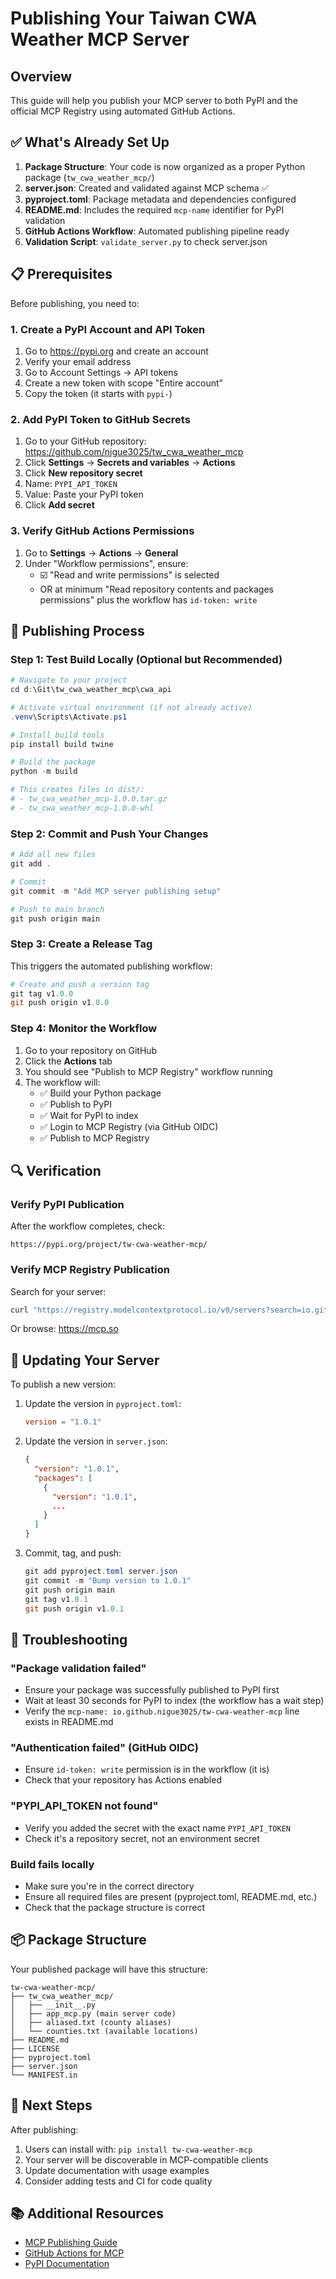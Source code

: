 # Publishing Your Taiwan CWA Weather MCP Server

## Overview

This guide will help you publish your MCP server to both PyPI and the official MCP Registry using automated GitHub Actions.

## ✅ What's Already Set Up

1. **Package Structure**: Your code is now organized as a proper Python package (`tw_cwa_weather_mcp/`)
2. **server.json**: Created and validated against MCP schema ✅
3. **pyproject.toml**: Package metadata and dependencies configured
4. **README.md**: Includes the required `mcp-name` identifier for PyPI validation
5. **GitHub Actions Workflow**: Automated publishing pipeline ready
6. **Validation Script**: `validate_server.py` to check server.json

## 📋 Prerequisites

Before publishing, you need to:

### 1. Create a PyPI Account and API Token

1. Go to https://pypi.org and create an account
2. Verify your email address
3. Go to Account Settings → API tokens
4. Create a new token with scope "Entire account"
5. Copy the token (it starts with `pypi-`)

### 2. Add PyPI Token to GitHub Secrets

1. Go to your GitHub repository: https://github.com/nigue3025/tw_cwa_weather_mcp
2. Click **Settings** → **Secrets and variables** → **Actions**
3. Click **New repository secret**
4. Name: `PYPI_API_TOKEN`
5. Value: Paste your PyPI token
6. Click **Add secret**

### 3. Verify GitHub Actions Permissions

1. Go to **Settings** → **Actions** → **General**
2. Under "Workflow permissions", ensure:
   - ☑️ "Read and write permissions" is selected
   - OR at minimum "Read repository contents and packages permissions" plus the workflow has `id-token: write`

## 🚀 Publishing Process

### Step 1: Test Build Locally (Optional but Recommended)

```powershell
# Navigate to your project
cd d:\Git\tw_cwa_weather_mcp\cwa_api

# Activate virtual environment (if not already active)
.venv\Scripts\Activate.ps1

# Install build tools
pip install build twine

# Build the package
python -m build

# This creates files in dist/:
# - tw_cwa_weather_mcp-1.0.0.tar.gz
# - tw_cwa_weather_mcp-1.0.0-whl
```

### Step 2: Commit and Push Your Changes

```powershell
# Add all new files
git add .

# Commit
git commit -m "Add MCP server publishing setup"

# Push to main branch
git push origin main
```

### Step 3: Create a Release Tag

This triggers the automated publishing workflow:

```powershell
# Create and push a version tag
git tag v1.0.0
git push origin v1.0.0
```

### Step 4: Monitor the Workflow

1. Go to your repository on GitHub
2. Click the **Actions** tab
3. You should see "Publish to MCP Registry" workflow running
4. The workflow will:
   - ✅ Build your Python package
   - ✅ Publish to PyPI
   - ✅ Wait for PyPI to index
   - ✅ Login to MCP Registry (via GitHub OIDC)
   - ✅ Publish to MCP Registry

## 🔍 Verification

### Verify PyPI Publication

After the workflow completes, check:
```
https://pypi.org/project/tw-cwa-weather-mcp/
```

### Verify MCP Registry Publication

Search for your server:
```bash
curl "https://registry.modelcontextprotocol.io/v0/servers?search=io.github.nigue3025/tw-cwa-weather-mcp"
```

Or browse: https://mcp.so

## 📝 Updating Your Server

To publish a new version:

1. Update the version in `pyproject.toml`:
   ```toml
   version = "1.0.1"
   ```

2. Update the version in `server.json`:
   ```json
   {
     "version": "1.0.1",
     "packages": [
       {
         "version": "1.0.1",
         ...
       }
     ]
   }
   ```

3. Commit, tag, and push:
   ```powershell
   git add pyproject.toml server.json
   git commit -m "Bump version to 1.0.1"
   git push origin main
   git tag v1.0.1
   git push origin v1.0.1
   ```

## 🐛 Troubleshooting

### "Package validation failed"
- Ensure your package was successfully published to PyPI first
- Wait at least 30 seconds for PyPI to index (the workflow has a wait step)
- Verify the `mcp-name: io.github.nigue3025/tw-cwa-weather-mcp` line exists in README.md

### "Authentication failed" (GitHub OIDC)
- Ensure `id-token: write` permission is in the workflow (it is)
- Check that your repository has Actions enabled

### "PYPI_API_TOKEN not found"
- Verify you added the secret with the exact name `PYPI_API_TOKEN`
- Check it's a repository secret, not an environment secret

### Build fails locally
- Make sure you're in the correct directory
- Ensure all required files are present (pyproject.toml, README.md, etc.)
- Check that the package structure is correct

## 📦 Package Structure

Your published package will have this structure:
```
tw-cwa-weather-mcp/
├── tw_cwa_weather_mcp/
│   ├── __init__.py
│   ├── app_mcp.py (main server code)
│   ├── aliased.txt (county aliases)
│   └── counties.txt (available locations)
├── README.md
├── LICENSE
├── pyproject.toml
├── server.json
└── MANIFEST.in
```

## 🎯 Next Steps

After publishing:
1. Users can install with: `pip install tw-cwa-weather-mcp`
2. Your server will be discoverable in MCP-compatible clients
3. Update documentation with usage examples
4. Consider adding tests and CI for code quality

## 📚 Additional Resources

- [MCP Publishing Guide](https://raw.githubusercontent.com/modelcontextprotocol/registry/refs/heads/main/docs/guides/publishing/publish-server.md)
- [GitHub Actions for MCP](https://raw.githubusercontent.com/modelcontextprotocol/registry/refs/heads/main/docs/guides/publishing/github-actions.md)
- [PyPI Documentation](https://packaging.python.org/)
